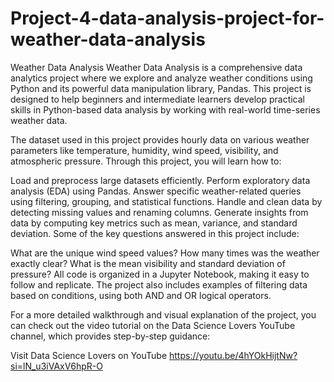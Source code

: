 # Project-4-data-analysis-project-for-weather-data-analysis

Weather Data Analysis
Weather Data Analysis is a comprehensive data analytics project where we explore and analyze weather conditions using Python and its powerful data manipulation library, Pandas. This project is designed to help beginners and intermediate learners develop practical skills in Python-based data analysis by working with real-world time-series weather data.

The dataset used in this project provides hourly data on various weather parameters like temperature, humidity, wind speed, visibility, and atmospheric pressure. Through this project, you will learn how to:

Load and preprocess large datasets efficiently.
Perform exploratory data analysis (EDA) using Pandas.
Answer specific weather-related queries using filtering, grouping, and statistical functions.
Handle and clean data by detecting missing values and renaming columns.
Generate insights from data by computing key metrics such as mean, variance, and standard deviation.
Some of the key questions answered in this project include:

What are the unique wind speed values?
How many times was the weather exactly clear?
What is the mean visibility and standard deviation of pressure?
All code is organized in a Jupyter Notebook, making it easy to follow and replicate. The project also includes examples of filtering data based on conditions, using both AND and OR logical operators.

For a more detailed walkthrough and visual explanation of the project, you can check out the video tutorial on the Data Science Lovers YouTube channel, which provides step-by-step guidance:

Visit Data Science Lovers on YouTube
https://youtu.be/4hYOkHijtNw?si=lN_u3iVAxV6hpR-O
